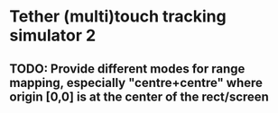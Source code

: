 # Tether (multi)touch tracking simulator 2

## TODO: Provide different modes for range mapping, especially "centre+centre" where origin [0,0] is at the center of the rect/screen
